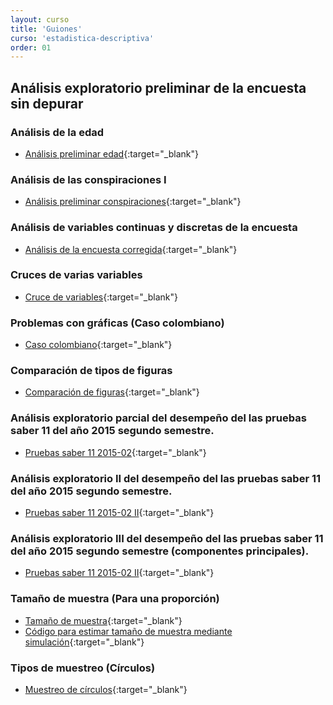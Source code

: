 ```yaml
---
layout: curso
title: 'Guiones'
curso: 'estadistica-descriptiva'
order: 01
---
```



## Análisis exploratorio preliminar de la encuesta sin depurar

### Análisis de la edad

- [Análisis preliminar edad](./guiones/Encuesta1.html){:target="_blank"}

### Análisis de las conspiraciones I

- [Análisis preliminar conspiraciones](./guiones/Encuesta2.html){:target="_blank"}

### Análisis de variables continuas y discretas de la encuesta

- [Análisis de la encuesta corregida](./guiones/Encuesta3.html){:target="_blank"}

### Cruces de varias variables

- [Cruce de variables](./guiones/cruce_variables.html){:target="_blank"}

### Problemas con gráficas (Caso colombiano)

- [Caso colombiano](./guiones/casos_colombianos.html){:target="_blank"}

### Comparación de tipos de figuras

- [Comparación de figuras](./guiones/figuras.html){:target="_blank"}

### Análisis exploratorio parcial del desempeño del las pruebas saber 11 del año 2015 segundo semestre.

- [Pruebas saber 11 2015-02](./guiones/ICFES_2015_02.html){:target="_blank"}

### Análisis exploratorio II del desempeño del las pruebas saber 11 del año 2015 segundo semestre.

- [Pruebas saber 11 2015-02 II](./guiones/ICFES_2015_02_II.html){:target="_blank"}

### Análisis exploratorio III del desempeño del las pruebas saber 11 del año 2015 segundo semestre (componentes principales).

- [Pruebas saber 11 2015-02 II](./guiones/ICFES_2015_02_III.html){:target="_blank"}

### Tamaño de muestra (Para una proporción)

- [Tamaño de muestra](./guiones/tammuest.html){:target="_blank"}
- [Código para estimar tamaño de muestra mediante simulación](./guiones/tammuest.R){:target="_blank"}

### Tipos de muestreo (Círculos)

- [Muestreo de círculos](./guiones/muestreo_circulos.html){:target="_blank"}


